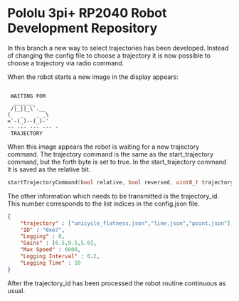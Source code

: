 # Pololu 3pi+ RP2040 Robot Development Repository

In this branch a new way to select trajectories has been developed. Instead of changing the config file to choose a trajectory it is now possible to choose a trajectory via radio command.

When the robot starts a new image in the display appears:

```

 WAITING FOR 
  ______
 /|_||_\`.__
(   _    _ _\ 
=`-(_)--(_)-'
-- --- --- --- -
 TRAJECTORY

```

When this image appears the robot is waiting for a new trajectory command. The trajectory command is the same as the start_trajectory command, but the forth byte is set to true. In the start_trajectory command it is saved as the relative bit.

```c++
startTrajectoryCommand(bool relative, bool reversed, uint8_t trajectoryId, float timescale)
```

The other information which needs to be transmitted is the trajectory_id. This number corresponds to the list indices in the config.json file.

```json
{
    "trajectory" : ["unicycle_flatness.json","line.json","point.json"],
    "ID" : "0xe7",
    "Logging" : 0,
    "Gains" : [6.5,9.5,5.0],
    "Max Speed" : 6000,
    "Logging Interval" : 0.2,
    "Logging Time" : 10
}
```
After the trajectory_id has been processed the robot routine continuous as usual.
